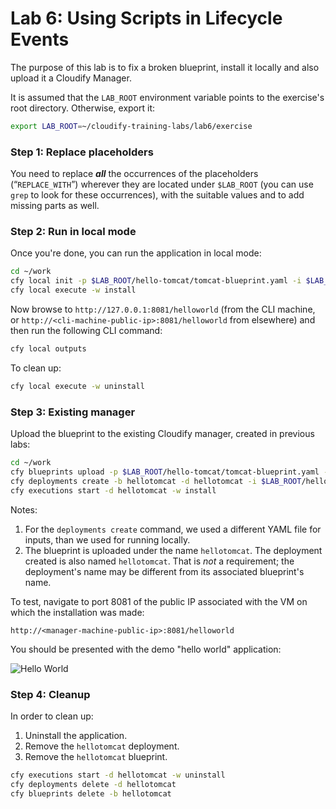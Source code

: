 # Lab 6: Using Scripts in Lifecycle Events

The purpose of this lab is to fix a broken blueprint, install it locally and also upload it a Cloudify Manager.

It is assumed that the `LAB_ROOT` environment variable points to the exercise's root directory. Otherwise, export it:

```bash
export LAB_ROOT=~/cloudify-training-labs/lab6/exercise
```

### Step 1: Replace placeholders

You need to replace **_all_** the occurrences of the placeholders (“`REPLACE_WITH`”) wherever they are located under `$LAB_ROOT` (you can use `grep` to look for these occurrences), with the suitable values and to add missing parts as well. 

### Step 2: Run in local mode

Once you're done, you can run the application in local mode:

```bash
cd ~/work
cfy local init -p $LAB_ROOT/hello-tomcat/tomcat-blueprint.yaml -i $LAB_ROOT/hello-tomcat/tomcat-local.yaml
cfy local execute -w install
```

Now browse to `http://127.0.0.1:8081/helloworld` (from the CLI machine, or `http://<cli-machine-public-ip>:8081/helloworld` from elsewhere) and then run the following CLI command:

```bash
cfy local outputs
```

To clean up:

```bash
cfy local execute -w uninstall
```

### Step 3: Existing manager

Upload the blueprint to the existing Cloudify manager, created in previous labs:

```bash
cd ~/work
cfy blueprints upload -p $LAB_ROOT/hello-tomcat/tomcat-blueprint.yaml -b hellotomcat
cfy deployments create -b hellotomcat -d hellotomcat -i $LAB_ROOT/hello-tomcat/tomcat.yaml
cfy executions start -d hellotomcat -w install
```

Notes:

1. For the `deployments create` command, we used a different YAML file for inputs, than we used for running locally.
2. The blueprint is uploaded under the name `hellotomcat`. The deployment created is also named `hellotomcat`. That is *not* a requirement; the deployment's name may be different from its associated blueprint's name.

To test, navigate to port 8081 of the public IP associated with the VM on which the installation was made:

```
http://<manager-machine-public-ip>:8081/helloworld
```

You should be presented with the demo "hello world" application:

![Hello World](../../../raw/master/lab6/helloworld.png "Hello World")

### Step 4: Cleanup

In order to clean up:

1. Uninstall the application.
2. Remove the `hellotomcat` deployment.
3. Remove the `hellotomcat` blueprint.

```bash
cfy executions start -d hellotomcat -w uninstall
cfy deployments delete -d hellotomcat
cfy blueprints delete -b hellotomcat
```